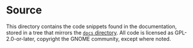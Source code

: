 # Source

This directory contains the code snippets found in the documentation, stored
in a tree that mirrors the [`docs` directory](../docs). All code is licensed
as GPL-2.0-or-later, copyright the GNOME community, except where noted.
